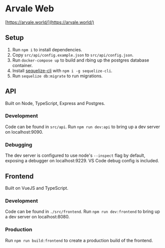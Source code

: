 # Arvale Web

[https://arvale.world/](https://arvale.world/)

## Setup

1) Run `npm i` to install dependencies.
2) Copy `src/api/config.example.json` to `src/api/config.json`.
3) Run `docker-compose up` to build and rbing up the postgres database container.
4) Install [sequelize-cli](https://github.com/sequelize/cli) with `npm i -g sequelize-cli`.
5) Run `sequelize db:migrate` to run migrations.

## API

Built on Node, TypeScript, Express and Postgres.

### Development

Code can be found in `src/api`. Run `npm run dev:api` to bring up a dev server on localhost:9090.

### Debugging

The dev server is configured to use node's `--inspect` flag by default, exposing a debugger on localhost:9229. VS Code debug config is included.

## Frontend

Built on VueJS and TypeScript.

### Development

Code can be found in `./src/frontend`. Run `npm run dev:frontend` to bring up a dev server on localhost:8080.

### Production

Run `npm run build:frontend` to create a production build of the frontend.
